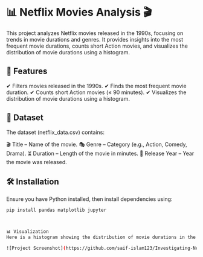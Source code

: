 # 📊 Netflix Movies Analysis 🎬

This project analyzes Netflix movies released in the 1990s, focusing on trends in movie durations and genres. It provides insights into the most frequent movie durations, counts short Action movies, and visualizes the distribution of movie durations using a histogram.

## 📌 Features
✔ Filters movies released in the 1990s.
✔ Finds the most frequent movie duration.
✔ Counts short Action movies (≤ 90 minutes).
✔ Visualizes the distribution of movie durations using a histogram.

## 📂 Dataset
The dataset (netflix_data.csv) contains:

🎬 Title – Name of the movie.
🎭 Genre – Category (e.g., Action, Comedy, Drama).
⏳ Duration – Length of the movie in minutes.
📅 Release Year – Year the movie was released.

## 🛠 Installation
Ensure you have Python installed, then install dependencies using:

```bash
pip install pandas matplotlib jupyter



📊 Visualization
Here is a histogram showing the distribution of movie durations in the 1990s:  

![Project Screenshot](https://github.com/saif-islam123/Investigating-Netflix-Movies/blob/main/screenshots/pic.png?raw=true)


